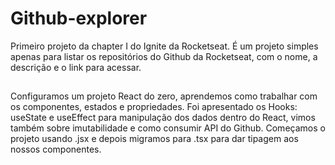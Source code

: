 # Github-explorer
Primeiro projeto da chapter I do Ignite da Rocketseat. É um projeto simples apenas para listar os repositórios do Github da Rocketseat, com o nome, a descrição e o link para acessar.
##
Configuramos um projeto React do zero, aprendemos como trabalhar com os componentes, estados e propriedades. Foi apresentado os Hooks: useState e useEffect para manipulação dos dados dentro do React, vimos também sobre imutabilidade e como consumir API do Github. Começamos o projeto usando .jsx e depois migramos para .tsx para dar tipagem aos nossos componentes. 
